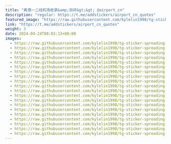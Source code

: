 ```yaml
---
title: "离港一二线机场收录&amp;测评&gt;&gt; @airport_cn"
description: "regular: https://t.me/addstickers/airport_cn_quotes"
featured_image: "https://raw.githubusercontent.com/kylelin1998/tg-sticker-spreading-worldwide-images/main/img/e21e1dd0-0b05-4a47-87ce-b16ccaad7e0c.jpg"
link: "https://t.me/addstickers/airport_cn_quotes"
weight: 3
date: 2024-04-24T08:03:13+08:00
images:
  - https://raw.githubusercontent.com/kylelin1998/tg-sticker-spreading-worldwide-images/main/img/e21e1dd0-0b05-4a47-87ce-b16ccaad7e0c.jpg
  - https://raw.githubusercontent.com/kylelin1998/tg-sticker-spreading-worldwide-images/main/img/dc63ead1-ab56-431a-a631-177d531033b2.jpg
  - https://raw.githubusercontent.com/kylelin1998/tg-sticker-spreading-worldwide-images/main/img/bb64b055-6a26-43d3-9de6-e09ec140b6d0.jpg
  - https://raw.githubusercontent.com/kylelin1998/tg-sticker-spreading-worldwide-images/main/img/7c6f1893-ecb6-4a66-9b2a-cbfac034f0e4.jpg
  - https://raw.githubusercontent.com/kylelin1998/tg-sticker-spreading-worldwide-images/main/img/188a88c9-d31a-46b7-906d-f3906b399bcf.jpg
  - https://raw.githubusercontent.com/kylelin1998/tg-sticker-spreading-worldwide-images/main/img/32ab725a-28f0-4232-a8b1-26ee56f6e4de.jpg
  - https://raw.githubusercontent.com/kylelin1998/tg-sticker-spreading-worldwide-images/main/img/e0f1a5e1-8d9f-480b-9e90-63fe8d36c5fc.jpg
  - https://raw.githubusercontent.com/kylelin1998/tg-sticker-spreading-worldwide-images/main/img/b5763eb8-e3bf-43a8-ac29-b7c454f476c1.jpg
  - https://raw.githubusercontent.com/kylelin1998/tg-sticker-spreading-worldwide-images/main/img/0cb1b51d-5789-4932-be4c-e918b205e5e9.jpg
  - https://raw.githubusercontent.com/kylelin1998/tg-sticker-spreading-worldwide-images/main/img/243f5e6a-e4cb-473d-8a71-1d0bd75fe6b0.jpg
  - https://raw.githubusercontent.com/kylelin1998/tg-sticker-spreading-worldwide-images/main/img/d8f92103-4c98-4bee-b1f5-fed839374301.jpg
  - https://raw.githubusercontent.com/kylelin1998/tg-sticker-spreading-worldwide-images/main/img/aae8f6df-c7be-4d12-95e8-8485521d3bec.jpg
  - https://raw.githubusercontent.com/kylelin1998/tg-sticker-spreading-worldwide-images/main/img/03f475cd-57c1-4d57-b1e2-eaf92c2aef9c.jpg
  - https://raw.githubusercontent.com/kylelin1998/tg-sticker-spreading-worldwide-images/main/img/d4a7d062-a8ad-4093-8a5a-481f42269157.jpg
  - https://raw.githubusercontent.com/kylelin1998/tg-sticker-spreading-worldwide-images/main/img/0bc24f8b-c7f0-47ad-86d7-603ddfe7e025.jpg
  - https://raw.githubusercontent.com/kylelin1998/tg-sticker-spreading-worldwide-images/main/img/adcd2363-a195-4f36-bcfc-df260aaf338b.jpg
  - https://raw.githubusercontent.com/kylelin1998/tg-sticker-spreading-worldwide-images/main/img/29c24f98-2e49-4778-aeb6-87887be77c7d.jpg
  - https://raw.githubusercontent.com/kylelin1998/tg-sticker-spreading-worldwide-images/main/img/954f463a-a7c2-47dd-923a-422e9cbff7c5.jpg
  - https://raw.githubusercontent.com/kylelin1998/tg-sticker-spreading-worldwide-images/main/img/1a349f2d-0f66-48e5-b363-38bcb3df70b1.jpg
  - https://raw.githubusercontent.com/kylelin1998/tg-sticker-spreading-worldwide-images/main/img/2ec1bf58-bb0e-49e6-acfb-da40e4c96744.jpg
---
```

